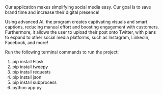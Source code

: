 Our application makes simplifying social media easy. Our goal is to save brand time and increase their digital presence! 

Using advanced AI, the program creates captivating visuals and smart captions, reducing manual effort and boosting engagement with customers. Furthermore, it allows the user to upload their post onto Twitter, with plans to expand to other social media platforms, such as Instagram, Linkedin, Facebook, and more!

Run the following terminal commands to run the project:
1. pip install Flask
2. pip install tweepy
3. pip install requests
4. pip install json
5. pip install subprocess
6. python app.py
